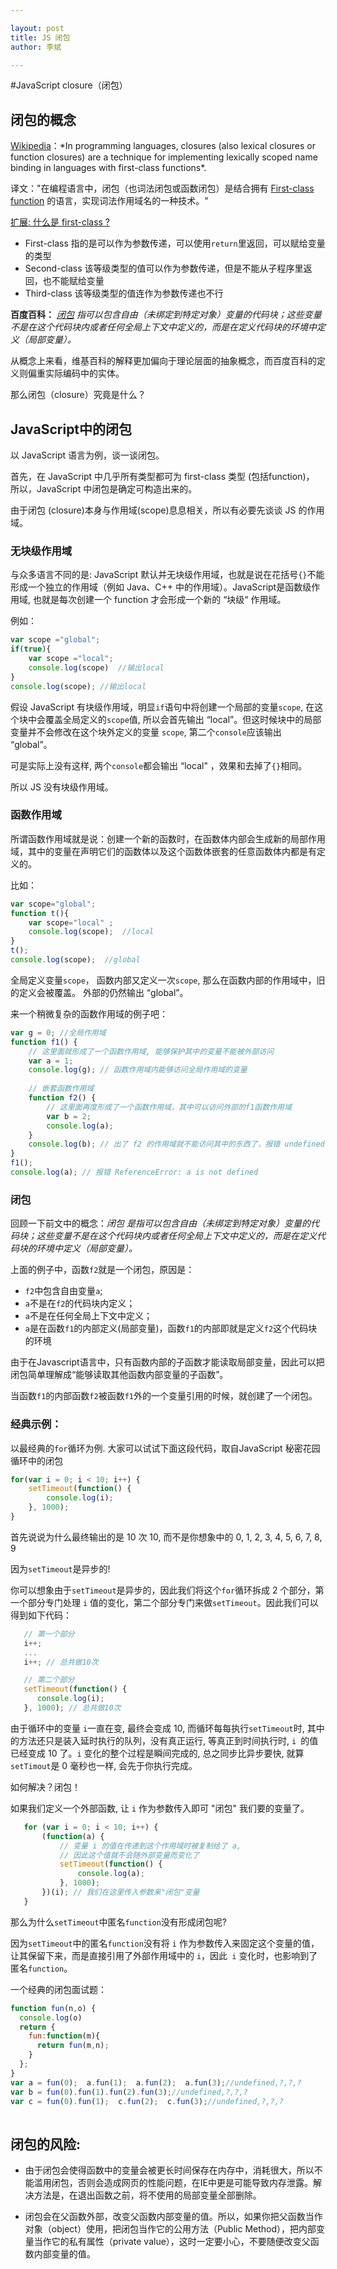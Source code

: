 ```yaml
---

layout: post
title: JS 闭包
author: 李斌

--- 
```


#JavaScript closure（闭包）

##   闭包的概念
[Wikipedia](https://en.wikipedia.org/wiki/Closure_(computer_programming))：*In programming languages, closures (also lexical closures or function closures) are a technique for implementing lexically scoped name binding in languages with first-class functions*. 

译文："在编程语言中，闭包（也词法闭包或函数闭包）是结合拥有 [First-class function](https://en.wikipedia.org/wiki/First-class_function) 的语言，实现词法作用域名的一种技术。"

[扩展: 什么是 first-class ?](https://www.zhihu.com/question/27460623/answer/36747015)

+ First-class 指的是可以作为参数传递，可以使用`return`里返回，可以赋给变量的类型
+ Second-class 该等级类型的值可以作为参数传递，但是不能从子程序里返回，也不能赋给变量 
+ Third-class 该等级类型的值连作为参数传递也不行

**百度百科：** *[闭包](http://baike.baidu.com/link?url=wheoR5tCOFANd56LTm1x3_9k5OdwdaO5JnBzDs4kIC7KMbLT74G6cLD0whz8KgzSBO2B10iSTfeT0B-M-eLxm_) 指可以包含自由（未绑定到特定对象）变量的代码块；这些变量不是在这个代码块内或者任何全局上下文中定义的，而是在定义代码块的环境中定义（局部变量）。*

从概念上来看，维基百科的解释更加偏向于理论层面的抽象概念，而百度百科的定义则偏重实际编码中的实体。

那么闭包（closure）究竟是什么？

## JavaScript中的闭包

以 JavaScript 语言为例，谈一谈闭包。

首先，在 JavaScript 中几乎所有类型都可为 first-class 类型 (包括function)， 所以，JavaScript 中闭包是确定可构造出来的。

由于闭包 (closure)本身与作用域(scope)息息相关，所以有必要先谈谈 JS 的作用域。

### 无块级作用域

与众多语言不同的是: JavaScript 默认并无块级作用域，也就是说在花括号`{}`不能形成一个独立的作用域（例如 Java、C++ 中的作用域）。JavaScript是函数级作用域, 也就是每次创建一个 function 才会形成一个新的 “块级“ 作用域。

例如：

```js
var scope ="global";  
if(true){  
    var scope ="local";  
    console.log(scope)  //输出local
}  
console.log(scope); //输出local
```
假设 JavaScript 有块级作用域，明显`if`语句中将创建一个局部的变量`scope`, 在这个块中会覆盖全局定义的`scope`值, 所以会首先输出 “local”。但这时候块中的局部变量并不会修改在这个块外定义的变量 `scope`,  第二个`console`应该输出 “global”。

可是实际上没有这样, 两个`console`都会输出 “local" ，效果和去掉了`{}`相同。

所以 JS 没有块级作用域。

### 函数作用域

所谓函数作用域就是说：创建一个新的函数时，在函数体内部会生成新的局部作用域，其中的变量在声明它们的函数体以及这个函数体嵌套的任意函数体内都是有定义的。

比如：

```js
var scope="global";  
function t(){  
    var scope="local" ; 
    console.log(scope);  //local
}  
t(); 
console.log(scope);  //global
```
全局定义变量`scope`， 函数内部又定义一次`scope`, 那么在函数内部的作用域中，旧的定义会被覆盖。 外部的仍然输出 “global”。

来一个稍微复杂的函数作用域的例子吧：

```js
var g = 0; //全局作用域
function f1() {
    // 这里面就形成了一个函数作用域, 能够保护其中的变量不能被外部访问
    var a = 1;
    console.log(g); // 函数作用域内能够访问全局作用域的变量
    
    // 嵌套函数作用域
    function f2() {
        // 这里面再度形成了一个函数作用域，其中可以访问外部的f1函数作用域
        var b = 2;
        console.log(a);
    }
    console.log(b); // 出了 f2 的作用域就不能访问其中的东西了，报错 undefined
}
f1();
console.log(a); // 报错 ReferenceError: a is not defined
```

### 闭包

回顾一下前文中的概念：*闭包 是指可以包含自由（未绑定到特定对象）变量的代码块；这些变量不是在这个代码块内或者任何全局上下文中定义的，而是在定义代码块的环境中定义（局部变量）。*

上面的例子中，函数`f2`就是一个闭包，原因是：

+ `f2`中包含自由变量`a`; 
+ `a`不是在`f2`的代码块内定义；
+ `a`不是在任何全局上下文中定义；
+ `a`是在函数`f1`的内部定义(局部变量)，函数`f1`的内部即就是定义`f2`这个代码块的环境

由于在Javascript语言中，只有函数内部的子函数才能读取局部变量，因此可以把闭包简单理解成“能够读取其他函数内部变量的子函数”。

当函数`f1`的内部函数`f2`被函数`f1`外的一个变量引用的时候，就创建了一个闭包。

###  经典示例：

以最经典的`for`循环为例. 大家可以试试下面这段代码，取自JavaScript 秘密花园循环中的闭包

```js
for(var i = 0; i < 10; i++) {
    setTimeout(function() {
        console.log(i);
    }, 1000);
}
```

首先说说为什么最终输出的是 10 次 10, 而不是你想象中的 0, 1, 2, 3, 4, 5, 6, 7, 8, 9
 
因为`setTimeout`是异步的!

你可以想象由于`setTimeout`是异步的，因此我们将这个`for`循环拆成 2 个部分，第一个部分专门处理 `i` 值的变化，第二个部分专门来做`setTimeout`。因此我们可以得到如下代码：
   
```js
   // 第一个部分
   i++;
   ... 
   i++; // 总共做10次

   // 第二个部分
   setTimeout(function() {
      console.log(i);
   }, 1000); // 总共做10次

```
   由于循环中的变量 `i`一直在变, 最终会变成 10, 而循环每每执行`setTimeout`时, 其中的方法还只是装入延时执行的队列，没有真正运行, 等真正到时间执行时, `i `的值已经变成 10 了。`i` 变化的整个过程是瞬间完成的, 总之同步比异步要快, 就算`setTimout`是 0 毫秒也一样, 会先于你执行完成。

如何解决？闭包！


如果我们定义一个外部函数, 让 `i` 作为参数传入即可 "闭包" 我们要的变量了。


```js
   for (var i = 0; i < 10; i++) {
       (function(a) {
           // 变量 i 的值在传递到这个作用域时被复制给了 a,
           // 因此这个值就不会随外部变量而变化了
           setTimeout(function() {
               console.log(a);
           }, 1000);
       })(i); // 我们在这里传入参数来"闭包"变量
   }
```

那么为什么`setTimeout`中匿名`function`没有形成闭包呢?

因为`setTimeout`中的匿名`function`没有将 `i` 作为参数传入来固定这个变量的值，让其保留下来，而是直接引用了外部作用域中的 `i`，因此` i` 变化时，也影响到了匿名`function`。

一个经典的闭包面试题：
 
```js
function fun(n,o) {
  console.log(o)
  return {
    fun:function(m){
      return fun(m,n);
    }
  };
}
var a = fun(0);  a.fun(1);  a.fun(2);  a.fun(3);//undefined,?,?,?
var b = fun(0).fun(1).fun(2).fun(3);//undefined,?,?,?
var c = fun(0).fun(1);  c.fun(2);  c.fun(3);//undefined,?,?,?
        
```


## 闭包的风险:

+ 由于闭包会使得函数中的变量会被更长时间保存在内存中，消耗很大，所以不能滥用闭包，否则会造成网页的性能问题，在IE中更是可能导致内存泄露。解决方法是，在退出函数之前，将不使用的局部变量全部删除。

+ 闭包会在父函数外部，改变父函数内部变量的值。所以，如果你把父函数当作对象（object）使用，把闭包当作它的公用方法（Public Method），把内部变量当作它的私有属性（private value），这时一定要小心，不要随便改变父函数内部变量的值。


